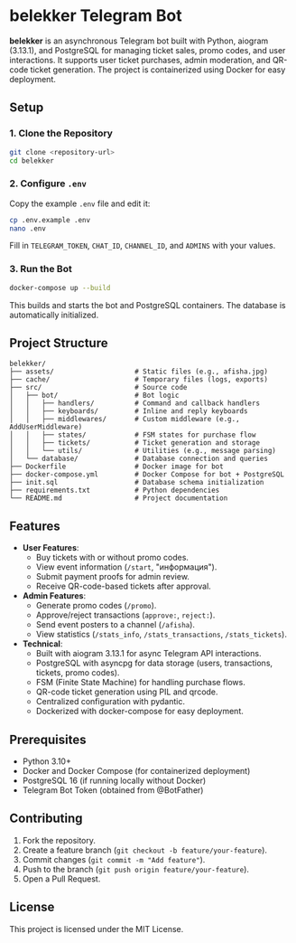 # belekker Telegram Bot

**belekker** is an asynchronous Telegram bot built with Python, aiogram (3.13.1), and PostgreSQL for managing ticket
sales, promo codes, and user interactions. It supports user ticket purchases, admin moderation, and QR-code ticket
generation. The project is containerized using Docker for easy deployment.

## Setup

### 1. Clone the Repository

```bash
git clone <repository-url>
cd belekker
```

### 2. Configure `.env`

Copy the example `.env` file and edit it:

```bash
cp .env.example .env
nano .env
```

Fill in `TELEGRAM_TOKEN`, `CHAT_ID`, `CHANNEL_ID`, and `ADMINS` with your values.

### 3. Run the Bot

```bash
docker-compose up --build
```

This builds and starts the bot and PostgreSQL containers. The database is automatically initialized.

## Project Structure

```
belekker/
├── assets/                    # Static files (e.g., afisha.jpg)
├── cache/                     # Temporary files (logs, exports)
├── src/                       # Source code
│   ├── bot/                   # Bot logic
│   │   ├── handlers/          # Command and callback handlers
│   │   ├── keyboards/         # Inline and reply keyboards
│   │   ├── middlewares/       # Custom middleware (e.g., AddUserMiddleware)
│   │   ├── states/            # FSM states for purchase flow
│   │   ├── tickets/           # Ticket generation and storage
│   │   └── utils/             # Utilities (e.g., message parsing)
│   └── database/              # Database connection and queries
├── Dockerfile                 # Docker image for bot
├── docker-compose.yml         # Docker Compose for bot + PostgreSQL
├── init.sql                   # Database schema initialization
├── requirements.txt           # Python dependencies
└── README.md                  # Project documentation
```

## Features

- **User Features**:
    - Buy tickets with or without promo codes.
    - View event information (`/start`, "информация").
    - Submit payment proofs for admin review.
    - Receive QR-code-based tickets after approval.
- **Admin Features**:
    - Generate promo codes (`/promo`).
    - Approve/reject transactions (`approve:`, `reject:`).
    - Send event posters to a channel (`/afisha`).
    - View statistics (`/stats_info`, `/stats_transactions`, `/stats_tickets`).
- **Technical**:
    - Built with aiogram 3.13.1 for async Telegram API interactions.
    - PostgreSQL with asyncpg for data storage (users, transactions, tickets, promo codes).
    - FSM (Finite State Machine) for handling purchase flows.
    - QR-code ticket generation using PIL and qrcode.
    - Centralized configuration with pydantic.
    - Dockerized with docker-compose for easy deployment.


## Prerequisites

- Python 3.10+
- Docker and Docker Compose (for containerized deployment)
- PostgreSQL 16 (if running locally without Docker)
- Telegram Bot Token (obtained from @BotFather)


## Contributing

1. Fork the repository.
2. Create a feature branch (`git checkout -b feature/your-feature`).
3. Commit changes (`git commit -m "Add feature"`).
4. Push to the branch (`git push origin feature/your-feature`).
5. Open a Pull Request.

## License

This project is licensed under the MIT License.

